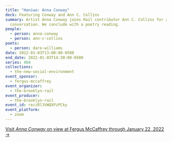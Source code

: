 ```yaml
---
title: "Haniwa: Anna Conway"
deck: Featuring Conway and Ann C. Collins
summary: Artist Anna Conway joins Rail contributor Ann C. Collins for a
  conversation. We conclude with a poetry reading.
people:
  - person: anna-conway
  - person: ann-c-collins
poets:
  - person: dare-williams
date: 2022-01-03T13:00:00-0500
end_date: 2022-01-03T14:30:00-0500
series: 464
collections:
  - the-new-social-environment
event_sponsor:
  - fergus-mccaffrey
event_organizer:
  - the-brooklyn-rail
event_producer:
  - the-brooklyn-rail
event_id: reciRl3VWQXPzPCky
event_platform:
  - zoom
---
```

[Visit *Anna Conway* on view at Fergus McCaffrey through January 22, 2022 →](https://fergusmccaffrey.com/exhibition/anna-conway-2/)
